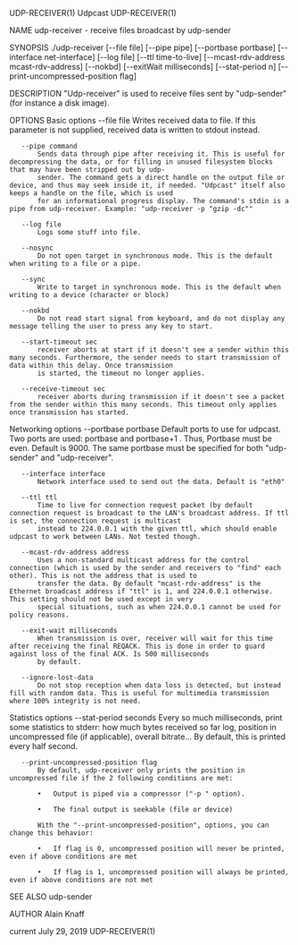 UDP-RECEIVER(1)                                                                           Udpcast                                                                          UDP-RECEIVER(1)

NAME
       udp-receiver - receive files broadcast by udp-sender

SYNOPSIS
       ./udp-receiver [--file file] [--pipe pipe] [--portbase portbase] [--interface net-interface] [--log file] [--ttl time-to-live] [--mcast-rdv-address mcast-rdv-address] [--nokbd]
       [--exitWait milliseconds] [--stat-period n] [--print-uncompressed-position flag]

DESCRIPTION
       "Udp-receiver" is used to receive files sent by "udp-sender" (for instance a disk image).

OPTIONS
   Basic options
       --file file
           Writes received data to file. If this parameter is not supplied, received data is written to stdout instead.

       --pipe command
           Sends data through pipe after receiving it. This is useful for decompressing the data, or for filling in unused filesystem blocks that may have been stripped out by udp-
           sender. The command gets a direct handle on the output file or device, and thus may seek inside it, if needed. "Udpcast" itself also keeps a handle on the file, which is used
           for an informational progress display. The command's stdin is a pipe from udp-receiver. Example: "udp-receiver -p "gzip -dc""

       --log file
           Logs some stuff into file.

       --nosync
           Do not open target in synchronous mode. This is the default when writing to a file or a pipe.

       --sync
           Write to target in synchronous mode. This is the default when writing to a device (character or block)

       --nokbd
           Do not read start signal from keyboard, and do not display any message telling the user to press any key to start.

       --start-timeout sec
           receiver aborts at start if it doesn't see a sender within this many seconds. Furthermore, the sender needs to start transmission of data within this delay. Once transmission
           is started, the timeout no longer applies.

       --receive-timeout sec
           receiver aborts during transmission if it doesn't see a packet from the sender within this many seconds. This timeout only applies once transmission has started.

   Networking options
       --portbase portbase
           Default ports to use for udpcast. Two ports are used: portbase and portbase+1 . Thus, Portbase must be even. Default is 9000. The same portbase must be specified for both
           "udp-sender" and "udp-receiver".

       --interface interface
           Network interface used to send out the data. Default is "eth0"

       --ttl ttl
           Time to live for connection request packet (by default connection request is broadcast to the LAN's broadcast address. If ttl is set, the connection request is multicast
           instead to 224.0.0.1 with the given ttl, which should enable udpcast to work between LANs. Not tested though.

       --mcast-rdv-address address
           Uses a non-standard multicast address for the control connection (which is used by the sender and receivers to "find" each other). This is not the address that is used to
           transfer the data. By default "mcast-rdv-address" is the Ethernet broadcast address if "ttl" is 1, and 224.0.0.1 otherwise. This setting should not be used except in very
           special situations, such as when 224.0.0.1 cannot be used for policy reasons.

       --exit-wait milliseconds
           When transmission is over, receiver will wait for this time after receiving the final REQACK. This is done in order to guard against loss of the final ACK. Is 500 milliseconds
           by default.

       --ignore-lost-data
           Do not stop reception when data loss is detected, but instead fill with random data. This is useful for multimedia transmission where 100% integrity is not need.

   Statistics options
       --stat-period seconds
           Every so much milliseconds, print some statistics to stderr: how much bytes received so far log, position in uncompressed file (if applicable), overall bitrate... By default,
           this is printed every half second.

       --print-uncompressed-position flag
           By default, udp-receiver only prints the position in uncompressed file if the 2 following conditions are met:

           •   Output is piped via a compressor ("-p " option).

           •   The final output is seekable (file or device)

           With the "--print-uncompressed-position", options, you can change this behavior:

           •   If flag is 0, uncompressed position will never be printed, even if above conditions are met

           •   If flag is 1, uncompressed position will always be printed, even if above conditions are not met

SEE ALSO
       udp-sender

AUTHOR
       Alain Knaff

current                                                                                July 29, 2019                                                                       UDP-RECEIVER(1)
